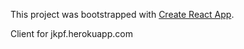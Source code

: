 This project was bootstrapped with [Create React App](https://github.com/facebook/create-react-app).

Client for jkpf.herokuapp.com
